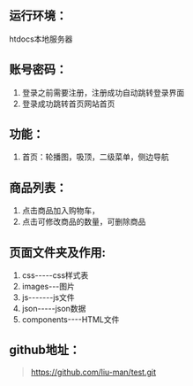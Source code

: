 ##  运行环境：

htdocs本地服务器

##  账号密码：

1. 登录之前需要注册，注册成功自动跳转登录界面
2. 登录成功跳转首页网站首页

##  功能：

1. 首页：轮播图，吸顶，二级菜单，侧边导航

##  商品列表：

1. 点击商品加入购物车，
2. 点击可修改商品的数量，可删除商品

## 页面文件夹及作用:

1. css-----css样式表
2. images---图片
3. js-------js文件
4. json-----json数据
5. components----HTML文件

## github地址：
>https://github.com/liu-man/test.git
